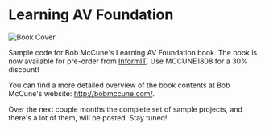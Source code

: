 # Learning AV Foundation

![Book Cover](https://raw.github.com/tapharmonic/Learning-AV-Foundation/master/book.jpg)

Sample code for Bob McCune's Learning AV Foundation book. The book is now available for pre-order from  <a href="http://www.informit.com/store/learning-av-foundation-a-hands-on-guide-to-mastering-9780321961808">InformIT</a>. Use MCCUNE1808 for a 30% discount!

You can find a more detailed overview of the book contents at Bob McCune's website: <a href="http://www.bobmccune.com/2014/08/25/learning-av-foundation-is-now-available-for-pre-order/">http://bobmccune.com/</a>.

Over the next couple months the complete set of sample projects, and there's a lot of them, will be posted. Stay tuned!


